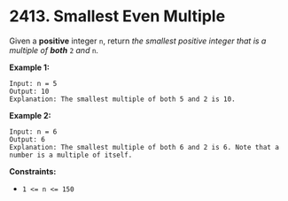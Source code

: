 # 2413. Smallest Even Multiple

Given a **positive** integer `n`, return *the smallest positive integer that is a multiple of **both*** `2` *and* `n`.

**Example 1:**

```()
Input: n = 5
Output: 10
Explanation: The smallest multiple of both 5 and 2 is 10.
```

**Example 2:**

```()
Input: n = 6
Output: 6
Explanation: The smallest multiple of both 6 and 2 is 6. Note that a number is a multiple of itself.
```

**Constraints:**

- `1 <= n <= 150`
